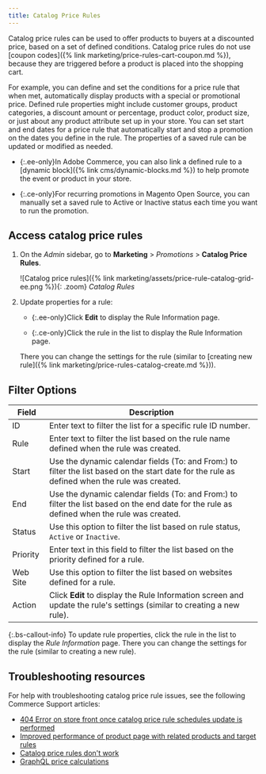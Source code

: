 ```yaml
---
title: Catalog Price Rules
---
```


Catalog price rules can be used to offer products to buyers at a discounted price, based on a set of defined conditions. Catalog price rules do not use [coupon codes]({% link marketing/price-rules-cart-coupon.md %}), because they are triggered before a product is placed into the shopping cart.

For example, you can define and set the conditions for a price rule that when met, automatically display products with a special or promotional price. Defined rule properties might include customer groups, product categories, a discount amount or percentage, product color, product size, or just about any product attribute set up in your store. You can set start and end dates for a price rule that automatically start and stop a promotion on the dates you define in the rule. The properties of a saved rule can be updated or modified as needed.

- {:.ee-only}In Adobe Commerce, you can also link a defined rule to a [dynamic block]({% link cms/dynamic-blocks.md %}) to help promote the event or product in your store.

- {:.ce-only}For recurring promotions in Magento Open Source, you can manually set a saved rule to Active or Inactive status each time you want to run the promotion.

## Access catalog price rules

1. On the _Admin_ sidebar, go to **Marketing** > _Promotions_ > **Catalog Price Rules**.

   ![Catalog price rules]({% link marketing/assets/price-rule-catalog-grid-ee.png %}){: .zoom}
   _Catalog Rules_

1. Update properties for a rule:

   - {:.ee-only}Click **Edit** to display the Rule Information page.

   - {:.ce-only}Click the rule in the list to display the Rule Information page.

   There you can change the settings for the rule (similar to [creating new rule]({% link marketing/price-rules-catalog-create.md %})).

## Filter Options

|Field|Description|
|--- |--- |
|ID|Enter text to filter the list for a specific rule ID number.|
|Rule|Enter text to filter the list based on the rule name defined when the rule was created.|
|<span class="ce-only">Start</span>|Use the dynamic calendar fields (To: and From:) to filter the list based on the start date for the rule as defined when the rule was created.|
|<span class="ce-only">End</span>|Use the dynamic calendar fields (To: and From:) to filter the list based on the end date for the rule as defined when the rule was created.|
|<span class="ce-only">Status</span>|Use this option to filter the list based on rule status, `Active` or `Inactive`.|
|<span class="ee-only">Priority</span>|Enter text in this field to filter the list based on the priority defined for a rule.|
|<span class="ee-only">Web Site</span>|Use this option to filter the list based on websites defined for a rule.|
|<span class="ee-only">Action</span>|Click **Edit** to display the Rule Information screen and update the rule's settings (similar to creating a new rule).|

{:.bs-callout-info}
To update rule properties, click the rule in the list to display the _Rule Information_ page. There you can change the settings for the rule (similar to creating a new rule).

## Troubleshooting resources

For help with troubleshooting catalog price rule issues, see the following Commerce Support articles:

- [404 Error on store front once catalog price rule schedules update is performed](https://support.magento.com/hc/en-us/articles/360025522891)
- [Improved performance of product page with related products and target rules](https://support.magento.com/hc/en-us/articles/360052455691)
- [Catalog price rules don't work](https://support.magento.com/hc/en-us/articles/360055855591)
- [GraphQL price calculations](https://support.magento.com/hc/en-us/articles/360055782351)
